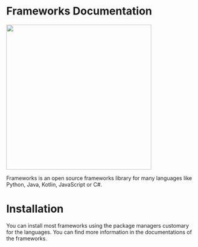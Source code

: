 # Frameworks Documentation

<img src="https://cdn.leximals.com/framworks/logo-512x512.png" alt="" style="width:384px;">

Frameworks is an open source frameworks library for many languages like Python, Java, Kotlin, JavaScript or C#.

# Installation

You can install most frameworks using the package managers customary for the languages. You can find more information in the documentations of the frameworks.
